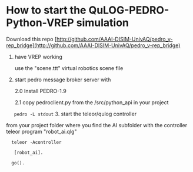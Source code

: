 # How to start the QuLOG-PEDRO-Python-VREP simulation

Download this repo [http://github.com/AAAI-DISIM-UnivAQ/pedro_v-rep_bridge](http://github.com/AAAI-DISIM-UnivAQ/pedro_v-rep_bridge)

1. have VREP working

   use the "scene.ttt" virtual robotics scene file
	
2. start pedro message broker server with

    2.0 Install PEDRO-1.9
    
	2.1 copy pedroclient.py from the <pedro>/src/python_api
	in your project
	
`    pedro -L stdout
`
3. start the teleor/qulog controller

   from your project folder where you find the AI subfolder with
   the controller teleor program "robot_ai.qlg"

`   teleor -Acontroller `

`   [robot_ai].`

`   go(). `   


   
